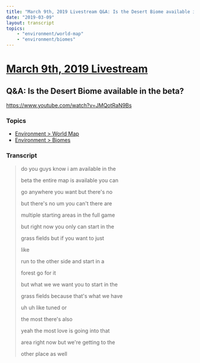 ```yaml
---
title: "March 9th, 2019 Livestream Q&A: Is the Desert Biome available in the beta?"
date: "2019-03-09"
layout: transcript
topics:
    - "environment/world-map"
    - "environment/biomes"
---
```

# [March 9th, 2019 Livestream](../2019-03-09.md)
## Q&A: Is the Desert Biome available in the beta?
https://www.youtube.com/watch?v=JMQotRaN9Bs

### Topics
* [Environment > World Map](../topics/environment/world-map.md)
* [Environment > Biomes](../topics/environment/biomes.md)

### Transcript

> do you guys know i am available in the
>
> beta the entire map is available you can
>
> go anywhere you want but there's no
>
> but there's no um you can't there are
>
> multiple starting areas in the full game
>
> but right now you only can start in the
>
> grass fields but if you want to just
>
> like
>
> run to the other side and start in a
>
> forest go for it
>
> but what we we want you to start in the
>
> grass fields because that's what we have
>
> uh uh like tuned or
>
> the most there's also
>
> yeah the most love is going into that
>
> area right now but we're getting to the
>
> other place as well
